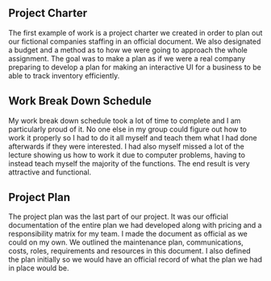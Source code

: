 ## Project Charter

The first example of work is a project charter we created in order to plan out our fictional companies staffing in an official document. We also designated a budget and a method as to how we were going to approach the whole assignment. The goal was to make a plan as if we were a real company preparing to develop a plan for making an interactive UI for a business to be able to track inventory efficiently. 

## Work Break Down Schedule

My work break down schedule took a lot of time to complete and I am particularly proud of it. No one else in my group could figure out how to work it properly so I had to do it all myself and teach them what I had done afterwards if they were interested. I had also myself missed a lot of the lecture showing us how to work it due to computer problems, having to instead teach myself the majority of the functions. The end result is very attractive and functional. 

## Project Plan

The project plan was the last part of our project. It was our official documentation of the entire plan we had developed along with pricing and a responsibility matrix for my team. I made the document as official as we could on my own. We outlined the maintenance plan, communications, costs, roles, requirements and resources in this document. I also defined the plan initially so we would have an official record of what the plan we had in place would be.
